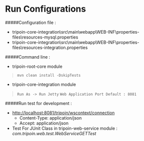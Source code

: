 # Run Configurations

#####Configuration file :
* tripoin-core-integration\src\main\webapp\WEB-INF\properties-files\resources-mysql.properties
* tripoin-core-integration\src\main\webapp\WEB-INF\properties-files\resources-integration.properties

#####Command line :
* tripoin-root-core module

> ``mvn clean install -DskipTests``
 
* tripoin-core-integration module

> ``Run As -> Run Jetty``
> ``Web Application Port Default : 8081``

#####Run test for development :
* [http://localhost:8081/tripoin/wscontext/connection](http://localhost:8081/tripoin/wscontext/connection "wscontext/connection")
	* Content-Type: application/json
	* Accept: application/json
* Test For JUnit Class in tripoin-web-service module :
  *com.tripoin.web.test.WebServiceGETTest*